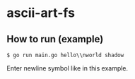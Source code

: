 # ascii-art-fs

## How to run (example)

```console
$ go run main.go hello\\nworld shadow
```
Enter newline symbol like in this example.
